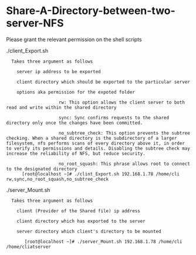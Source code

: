 # Share-A-Directory-between-two-server-NFS
 Please grant the relevant permission on the shell scripts
 
  ./client_Export.sh
 
      Takes three argument as follows
 
        server ip address to be exported
 
        client directory which should be exported to the particular server
 
        options aka permission for the expoted folder
                        
                        rw: This option allows the client server to both read and write within the shared directory
                        
                        sync: Sync confirms requests to the shared directory only once the changes have been committed.
                        
                        no_subtree_check: This option prevents the subtree checking. When a shared directory is the subdirectory of a larger filesystem, nfs performs scans of every directory above it, in order to verify its permissions and details. Disabling the subtree check may increase the reliability of NFS, but reduce security.
                        
                        no_root_squash: This phrase allows root to connect to the designated directory
          [root@localhost ~]# ./clint_Export.sh 192.168.1.78 /home/cli rw,sync,no_root_squash,no_subtree_check 

 ./server_Mount.sh
 
      Takes three argument as follows
 
        client (Provider of the Shared file) ip address 
 
        client directory which has exported to the server
 
        server directory which client's directory to be mounted
 
           [root@localhost ~]# ./server_Mount.sh 192.168.1.78 /home/cli /home/cliatserver
        

  
